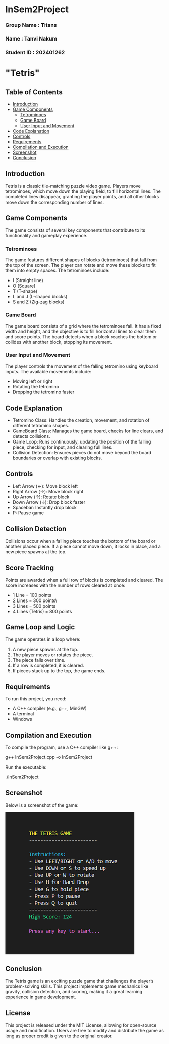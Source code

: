 # InSem2Project

### Group Name : Titans
### Name : Tanvi Nakum
### Student ID : 202401262

# "Tetris"

## Table of Contents
- [Introduction](#introduction)
- [Game Components](#game-components)
  - [Tetrominoes](#tetrominoes)
  - [Game Board](#game-board)
  - [User Input and Movement](#user-input-and-movement)
- [Code Explanation](#code-explanation)
- [Controls](#controls)
- [Requirements](#requirements)
- [Compilation and Execution](#compilation-and-execution)
- [Screenshot](#screenshot)
- [Conclusion](#conclusion)

## Introduction
Tetris is a classic tile-matching puzzle video game. Players move tetrominoes, which move down the playing field, to fill horizontal lines. The completed lines disappear, granting the player points, and all other blocks move down the corresponding number of lines.

## Game Components
The game consists of several key components that contribute to its functionality and gameplay experience.

### Tetrominoes
The game features different shapes of blocks (tetrominoes) that fall from the top of the screen. The player can rotate and move these blocks to fit them into empty spaces. The tetrominoes include:

- I (Straight line)
- O (Square)
- T (T-shape)
- L and J (L-shaped blocks)
- S and Z (Zig-zag blocks)

### Game Board
The game board consists of a grid where the tetrominoes fall. It has a fixed width and height, and the objective is to fill horizontal lines to clear them and score points. The board detects when a block reaches the bottom or collides with another block, stopping its movement.

### User Input and Movement
The player controls the movement of the falling tetromino using keyboard inputs. The available movements include:
- Moving left or right
- Rotating the tetromino
- Dropping the tetromino faster

## Code Explanation
- Tetromino Class: Handles the creation, movement, and rotation of different tetromino shapes.
- GameBoard Class: Manages the game board, checks for line clears, and detects collisions.
- Game Loop: Runs continuously, updating the position of the falling piece, checking for input, and clearing full lines.
- Collision Detection: Ensures pieces do not move beyond the board boundaries or overlap with existing blocks.

## Controls
- Left Arrow (←): Move block left
- Right Arrow (→): Move block right
- Up Arrow (↑): Rotate block
- Down Arrow (↓): Drop block faster
- Spacebar: Instantly drop block
- P: Pause game

## Collision Detection
Collisions occur when a falling piece touches the bottom of the board or another placed piece. If a piece cannot move down, it locks in place, and a new piece spawns at the top.

## Score Tracking
Points are awarded when a full row of blocks is completed and cleared. The score increases with the number of rows cleared at once:
- 1 Line = 100 points
- 2 Lines = 300 points\
- 3 Lines = 500 points
- 4 Lines (Tetris) = 800 points

## Game Loop and Logic
The game operates in a loop where:

1. A new piece spawns at the top.
2. The player moves or rotates the piece.
3. The piece falls over time.
4. If a row is completed, it is cleared.
5. If pieces stack up to the top, the game ends.

##  Requirements
To run this project, you need:
- A C++ compiler (e.g., g++, MinGW)
- A terminal
- Windows

## Compilation and Execution
To compile the program, use a C++ compiler like g++:

g++ InSem2Project.cpp -o InSem2Project

Run the executable:

./InSem2Project

## Screenshot
Below is a screenshot of the game:

![Tetris Game Screenshot](Screenshot%202025-03-28%20034757.png)

## Conclusion
The Tetris game is an exciting puzzle game that challenges the player’s problem-solving skills. This project implements game mechanics like gravity, collision detection, and scoring, making it a great learning experience in game development.

## License
This project is released under the MIT License, allowing for open-source usage and modification. Users are free to modify and distribute the game as long as proper credit is given to the original creator.


